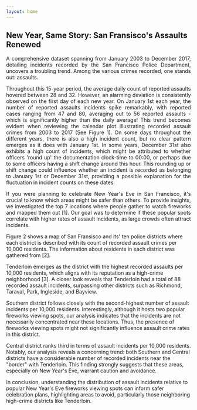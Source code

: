 ```yaml
---
layout: home
---
```


<h2>New Year, Same Story: San Fransisco's Assaults Renewed</h2>

<p style="text-align: justify; text-justify: inter-word;">
A comprehensive dataset spanning from January 2003 to December 2017, detailing incidents recorded by the San Francisco Police Department, uncovers a troubling trend. Among the various crimes recorded, one stands out: assaults.
</p>

<p style="text-align: justify; text-justify: inter-word;">
Throughout this 15-year period, the average daily count of reported assaults hovered between 28 and 32. However, an alarming deviation is consistently observed on the first day of each new year. On January 1st each year, the number of reported assaults incidents spike remarkably, with reported cases ranging from 47 and 80, averaging out to 56 reported assaults - which is significantly higher than the daily average! This trend becomes evident when reviewing the calendar plot illustrating recorded assault crimes from 2003 to 2017 (See Figure 1). On some days throughout the different years, there is also a high incident count, but no clear pattern emerges as it does with January 1st. In some years, December 31st also exhibits a high count of incidents, which might be attributed to whether officers 'round up' the documentation clock-time to 00:00, or perhaps due to some officers having a shift change around this hour. This rounding up or shift change could influence whether an incident is recorded as belonging to January 1st or December 31st, providing a possible explanation for the fluctuation in incident counts on these dates.
</p>

<p style="text-align: justify; text-justify: inter-word;">
If you were planning to celebrate New Year's Eve in San Francisco, it's crucial to know which areas might be safer than others. To provide insights, we investigated the top 7 locations where people gather to watch fireworks and mapped them out [1]. Our goal was to determine if these popular spots correlate with higher rates of assault incidents, as large crowds often attract incidents.

Figure 2 shows a map of San Fransisco and its' ten police districts where each district is described with its count of recorded assault crimes per 10,000 residents. The information about residents in each district was gathered from [2].

Tenderloin emerges as the district with the highest recorded assaults per 10,000 residents, which aligns with its reputation as a high-crime neighborhood [3]. A closer look reveals that Tenderloin had a total of 88 recorded assault incidents, surpassing other districts such as Richmond, Taraval, Park, Ingleside, and Bayview.

Southern district follows closely with the second-highest number of assault incidents per 10,000 residents. Interestingly, although it hosts two popular fireworks viewing spots, our analysis indicates that the incidents are not necessarily concentrated near these locations. Thus, the presence of fireworks viewing spots might not significantly influence assault crime rates in this district.

Central district ranks third in terms of assault incidents per 10,000 residents. Notably, our analysis reveals a concerning trend: both Southern and Central districts have a considerable number of recorded incidents near the "border" with Tenderloin. This finding strongly suggests that these areas, especially on New Year's Eve, warrant caution and avoidance.

In conclusion, understanding the distribution of assault incidents relative to popular New Year's Eve fireworks viewing spots can inform safer celebration plans, highlighting areas to avoid, particularly those neighboring high-crime districts like Tenderloin.
</p>
